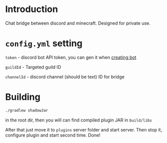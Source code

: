 # Introduction
Chat bridge between discord and minecraft.
Designed for private use.

# `config.yml` setting
`token` - discord bot API token, you can gen it when [creating bot](https://discord.com/developers/applications)

`guildId` - Targeted guild ID

`channelId` - discord channel (should be text) ID for bridge

# Building
```sh
./gradlew shadowJar
```
in the root dir, then you will can find compiled plugin JAR in `build/libs`

After that just move it to `plugins` server folder and start server. Then stop it, configure plugin and start second time. Done!
